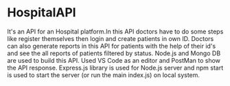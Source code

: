 # HospitalAPI

It's an API for an Hospital platform.In this API doctors have to do some steps like register themselves then login and create patients in own ID. Doctors can also generate reports in this API for patients with the help of their id's and see the all reports of patients filtered by status. Node.js and Mongo DB are used to build this API. Used VS Code as an editor and PostMan to show the API response. Express.js library is used for Node.js server and npm start is used to start the server (or run the main index.js) on local system.
